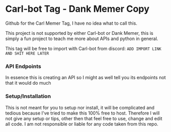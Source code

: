 # Carl-bot Tag - Dank Memer Copy
Github for the Carl Memer Tag, I have no idea what to call this.

This project is not supported by either Carl-bot or Dank Memer, this is simply a fun project to teach me more about APIs and python in general.

This tag will be free to import with Carl-bot from discord: `ADD IMPORT LINK AND SHIT HERE LATER`

### API Endpoints
In essence this is creating an API so I might as well tell you its endpoints not that it would do much


### Setup/Installation
This is not meant for you to setup nor install, it will be complicated and tedious because I've tried to make this 100% free to host. Therefore I will not give any setup or tips, other then that feel free to use, change and edit all code.
I am not responsible or liable for any code taken from this repo.
